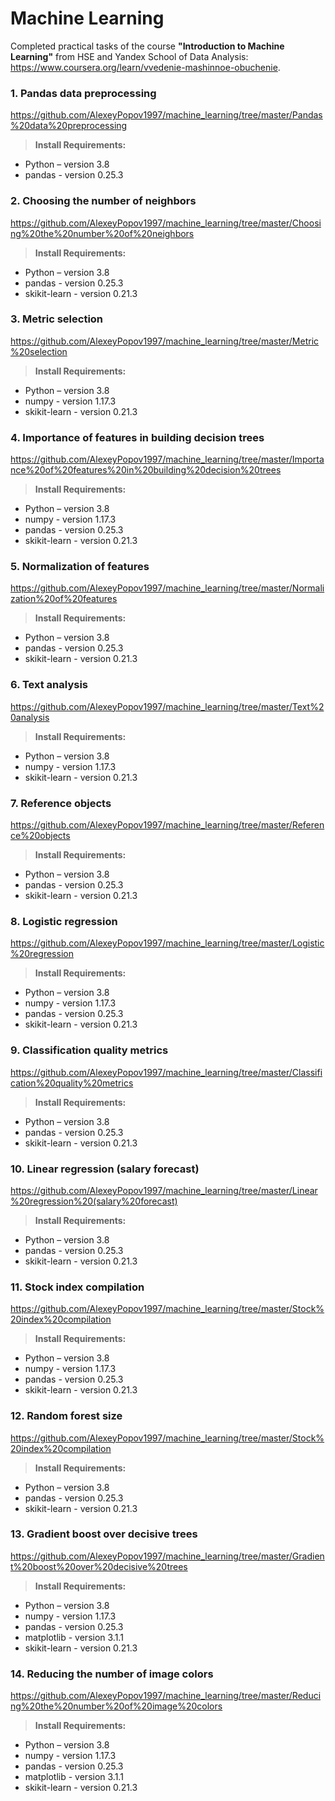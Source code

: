 # Machine Learning

Completed practical tasks of the course **"Introduction to Machine Learning"** from HSE and Yandex School of Data Analysis: https://www.coursera.org/learn/vvedenie-mashinnoe-obuchenie.

### 1. Pandas data preprocessing
https://github.com/AlexeyPopov1997/machine_learning/tree/master/Pandas%20data%20preprocessing
>**Install Requirements:** 
* Python – version 3.8
* pandas - version 0.25.3

### 2. Choosing the number of neighbors
https://github.com/AlexeyPopov1997/machine_learning/tree/master/Choosing%20the%20number%20of%20neighbors
>**Install Requirements:** 
* Python – version 3.8
* pandas - version 0.25.3
* skikit-learn - version 0.21.3

### 3. Metric selection
https://github.com/AlexeyPopov1997/machine_learning/tree/master/Metric%20selection
>**Install Requirements:** 
* Python – version 3.8
* numpy - version 1.17.3
* skikit-learn - version 0.21.3

### 4. Importance of features in building decision trees
https://github.com/AlexeyPopov1997/machine_learning/tree/master/Importance%20of%20features%20in%20building%20decision%20trees
>**Install Requirements:** 
* Python – version 3.8
* numpy - version 1.17.3
* pandas - version 0.25.3
* skikit-learn - version 0.21.3

### 5. Normalization of features
https://github.com/AlexeyPopov1997/machine_learning/tree/master/Normalization%20of%20features
>**Install Requirements:** 
* Python – version 3.8
* pandas - version 0.25.3
* skikit-learn - version 0.21.3

### 6. Text analysis
https://github.com/AlexeyPopov1997/machine_learning/tree/master/Text%20analysis
>**Install Requirements:** 
* Python – version 3.8
* numpy - version 1.17.3
* skikit-learn - version 0.21.3

### 7. Reference objects
https://github.com/AlexeyPopov1997/machine_learning/tree/master/Reference%20objects
>**Install Requirements:** 
* Python – version 3.8
* pandas - version 0.25.3
* skikit-learn - version 0.21.3

### 8. Logistic regression
https://github.com/AlexeyPopov1997/machine_learning/tree/master/Logistic%20regression
>**Install Requirements:** 
* Python – version 3.8
* numpy - version 1.17.3
* pandas - version 0.25.3
* skikit-learn - version 0.21.3

### 9. Classification quality metrics
https://github.com/AlexeyPopov1997/machine_learning/tree/master/Classification%20quality%20metrics
>**Install Requirements:** 
* Python – version 3.8
* pandas - version 0.25.3
* skikit-learn - version 0.21.3

### 10. Linear regression (salary forecast)
https://github.com/AlexeyPopov1997/machine_learning/tree/master/Linear%20regression%20(salary%20forecast)
>**Install Requirements:** 
* Python – version 3.8
* pandas - version 0.25.3
* skikit-learn - version 0.21.3

### 11. Stock index compilation
https://github.com/AlexeyPopov1997/machine_learning/tree/master/Stock%20index%20compilation
>**Install Requirements:** 
* Python – version 3.8
* numpy - version 1.17.3
* pandas - version 0.25.3
* skikit-learn - version 0.21.3

### 12. Random forest size
https://github.com/AlexeyPopov1997/machine_learning/tree/master/Stock%20index%20compilation
>**Install Requirements:** 
* Python – version 3.8
* pandas - version 0.25.3
* skikit-learn - version 0.21.3

### 13. Gradient boost over decisive trees
https://github.com/AlexeyPopov1997/machine_learning/tree/master/Gradient%20boost%20over%20decisive%20trees
>**Install Requirements:** 
* Python – version 3.8
* numpy - version 1.17.3
* pandas - version 0.25.3
* matplotlib - version 3.1.1
* skikit-learn - version 0.21.3

### 14. Reducing the number of image colors
https://github.com/AlexeyPopov1997/machine_learning/tree/master/Reducing%20the%20number%20of%20image%20colors
>**Install Requirements:** 
* Python – version 3.8
* numpy - version 1.17.3
* pandas - version 0.25.3
* matplotlib - version 3.1.1
* skikit-learn - version 0.21.3
